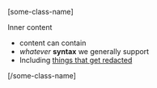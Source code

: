 [some-class-name]

Inner content

-   content can contain
-   _whatever_ **syntax** we generally support
-   Including [things that get redacted](http://example.com)

[/some-class-name]
